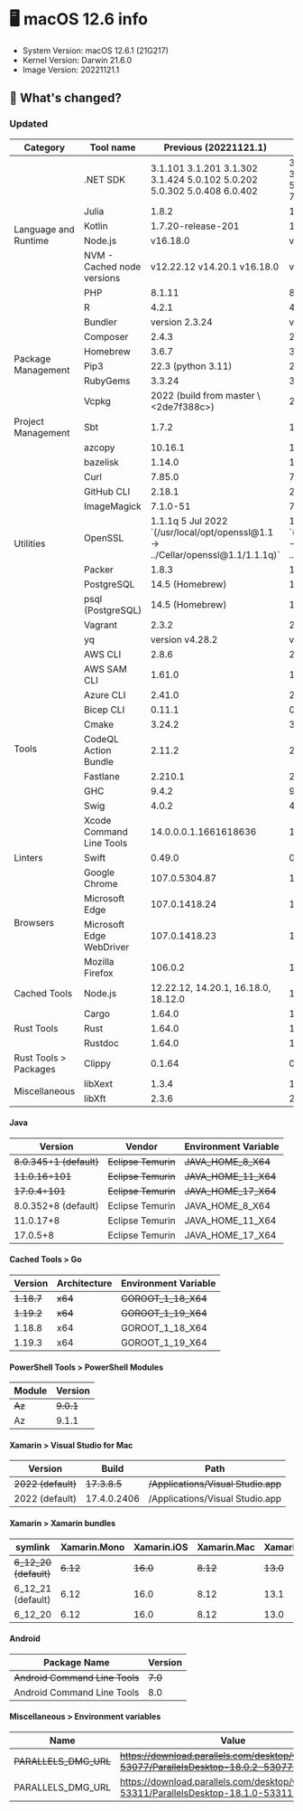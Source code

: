 # :desktop_computer: macOS 12.6 info
- System Version: macOS 12.6.1 (21G217)
- Kernel Version: Darwin 21.6.0
- Image Version: 20221121.1

## :mega: What's changed?
### Updated
<table>
  <thead>
    <th>Category</th>
    <th>Tool name</th>
    <th>Previous (20221121.1)</th>
    <th>Current (20221121.1)</th>
  </thead>
  <tbody>
    <tr>
      <td rowspan=7>Language and Runtime</td>
      <td>.NET SDK</td>
      <td>3.1.101 3.1.201 3.1.302 3.1.424 5.0.102 5.0.202 5.0.302 5.0.408 6.0.402</td>
      <td>3.1.101 3.1.201 3.1.302 3.1.425 5.0.102 5.0.202 5.0.302 5.0.408 6.0.403 7.0.100</td>
    </tr>
    <tr>
      <td>Julia</td>
      <td>1.8.2</td>
      <td>1.8.3</td>
    </tr>
    <tr>
      <td>Kotlin</td>
      <td>1.7.20-release-201</td>
      <td>1.7.21-release-272</td>
    </tr>
    <tr>
      <td>Node.js</td>
      <td>v16.18.0</td>
      <td>v16.18.1</td>
    </tr>
    <tr>
      <td>NVM - Cached node versions</td>
      <td>v12.22.12 v14.20.1 v16.18.0</td>
      <td>v14.21.1 v16.18.1 v18.12.1</td>
    </tr>
    <tr>
      <td>PHP</td>
      <td>8.1.11</td>
      <td>8.1.12</td>
    </tr>
    <tr>
      <td>R</td>
      <td>4.2.1</td>
      <td>4.2.2</td>
    </tr>
    <tr>
      <td rowspan=6>Package Management</td>
      <td>Bundler</td>
      <td>version 2.3.24</td>
      <td>version 2.3.26</td>
    </tr>
    <tr>
      <td>Composer</td>
      <td>2.4.3</td>
      <td>2.4.4</td>
    </tr>
    <tr>
      <td>Homebrew</td>
      <td>3.6.7</td>
      <td>3.6.12</td>
    </tr>
    <tr>
      <td>Pip3</td>
      <td>22.3 (python 3.11)</td>
      <td>22.3.1 (python 3.11)</td>
    </tr>
    <tr>
      <td>RubyGems</td>
      <td>3.3.24</td>
      <td>3.3.26</td>
    </tr>
    <tr>
      <td>Vcpkg</td>
      <td>2022 (build from master \<2de7f388c>)</td>
      <td>2022 (build from master \<e819a7d0a>)</td>
    </tr>
    <tr>
      <td rowspan=1>Project Management</td>
      <td>Sbt</td>
      <td>1.7.2</td>
      <td>1.8.0</td>
    </tr>
    <tr>
      <td rowspan=11>Utilities</td>
      <td>azcopy</td>
      <td>10.16.1</td>
      <td>10.16.2</td>
    </tr>
    <tr>
      <td>bazelisk</td>
      <td>1.14.0</td>
      <td>1.15.0</td>
    </tr>
    <tr>
      <td>Curl</td>
      <td>7.85.0</td>
      <td>7.86.0</td>
    </tr>
    <tr>
      <td>GitHub CLI</td>
      <td>2.18.1</td>
      <td>2.20.2</td>
    </tr>
    <tr>
      <td>ImageMagick</td>
      <td>7.1.0-51</td>
      <td>7.1.0-52</td>
    </tr>
    <tr>
      <td>OpenSSL</td>
      <td>1.1.1q  5 Jul 2022 `(/usr/local/opt/openssl@1.1 -> ../Cellar/openssl@1.1/1.1.1q)`</td>
      <td>1.1.1s  1 Nov 2022 `(/usr/local/opt/openssl@1.1 -> ../Cellar/openssl@1.1/1.1.1s)`</td>
    </tr>
    <tr>
      <td>Packer</td>
      <td>1.8.3</td>
      <td>1.8.4</td>
    </tr>
    <tr>
      <td>PostgreSQL</td>
      <td>14.5 (Homebrew)</td>
      <td>14.6 (Homebrew)</td>
    </tr>
    <tr>
      <td>psql (PostgreSQL)</td>
      <td>14.5 (Homebrew)</td>
      <td>14.6 (Homebrew)</td>
    </tr>
    <tr>
      <td>Vagrant</td>
      <td>2.3.2</td>
      <td>2.3.3</td>
    </tr>
    <tr>
      <td>yq</td>
      <td>version v4.28.2</td>
      <td>version v4.30.4</td>
    </tr>
    <tr>
      <td rowspan=10>Tools</td>
      <td>AWS CLI</td>
      <td>2.8.6</td>
      <td>2.9.0</td>
    </tr>
    <tr>
      <td>AWS SAM CLI</td>
      <td>1.61.0</td>
      <td>1.65.0</td>
    </tr>
    <tr>
      <td>Azure CLI</td>
      <td>2.41.0</td>
      <td>2.42.0</td>
    </tr>
    <tr>
      <td>Bicep CLI</td>
      <td>0.11.1</td>
      <td>0.12.40</td>
    </tr>
    <tr>
      <td>Cmake</td>
      <td>3.24.2</td>
      <td>3.25.0</td>
    </tr>
    <tr>
      <td>CodeQL Action Bundle</td>
      <td>2.11.2</td>
      <td>2.11.3</td>
    </tr>
    <tr>
      <td>Fastlane</td>
      <td>2.210.1</td>
      <td>2.211.0</td>
    </tr>
    <tr>
      <td>GHC</td>
      <td>9.4.2</td>
      <td>9.4.3</td>
    </tr>
    <tr>
      <td>Swig</td>
      <td>4.0.2</td>
      <td>4.1.0</td>
    </tr>
    <tr>
      <td>Xcode Command Line Tools</td>
      <td>14.0.0.0.1.1661618636</td>
      <td>14.1.0.0.1.1666437224</td>
    </tr>
    <tr>
      <td rowspan=1>Linters</td>
      <td>Swift</td>
      <td>0.49.0</td>
      <td>0.50.0</td>
    </tr>
    <tr>
      <td rowspan=4>Browsers</td>
      <td>Google Chrome</td>
      <td>107.0.5304.87</td>
      <td>107.0.5304.110</td>
    </tr>
    <tr>
      <td>Microsoft Edge</td>
      <td>107.0.1418.24</td>
      <td>107.0.1418.52</td>
    </tr>
    <tr>
      <td>Microsoft Edge WebDriver</td>
      <td>107.0.1418.23</td>
      <td>107.0.1418.52</td>
    </tr>
    <tr>
      <td>Mozilla Firefox</td>
      <td>106.0.2</td>
      <td>107.0</td>
    </tr>
    <tr>
      <td rowspan=1>Cached Tools</td>
      <td>Node.js</td>
      <td>12.22.12, 14.20.1, 16.18.0, 18.12.0</td>
      <td>14.21.1, 16.18.1, 18.12.1</td>
    </tr>
    <tr>
      <td rowspan=3>Rust Tools</td>
      <td>Cargo</td>
      <td>1.64.0</td>
      <td>1.65.0</td>
    </tr>
    <tr>
      <td>Rust</td>
      <td>1.64.0</td>
      <td>1.65.0</td>
    </tr>
    <tr>
      <td>Rustdoc</td>
      <td>1.64.0</td>
      <td>1.65.0</td>
    </tr>
    <tr>
      <td rowspan=1>Rust Tools ><br> Packages</td>
      <td>Clippy</td>
      <td>0.1.64</td>
      <td>0.1.65</td>
    </tr>
    <tr>
      <td rowspan=2>Miscellaneous</td>
      <td>libXext</td>
      <td>1.3.4</td>
      <td>1.3.5</td>
    </tr>
    <tr>
      <td>libXft</td>
      <td>2.3.6</td>
      <td>2.3.7</td>
    </tr>
  </tbody>
</table>


#### Java
| Version                 | Vendor              | Environment Variable |
| ----------------------- | ------------------- | -------------------- |
| ~~8.0.345+1 (default)~~ | ~~Eclipse Temurin~~ | ~~JAVA_HOME_8_X64~~  |
| ~~11.0.16+101~~         | ~~Eclipse Temurin~~ | ~~JAVA_HOME_11_X64~~ |
| ~~17.0.4+101~~          | ~~Eclipse Temurin~~ | ~~JAVA_HOME_17_X64~~ |
| 8.0.352+8 (default)     | Eclipse Temurin     | JAVA_HOME_8_X64      |
| 11.0.17+8               | Eclipse Temurin     | JAVA_HOME_11_X64     |
| 17.0.5+8                | Eclipse Temurin     | JAVA_HOME_17_X64     |

#### Cached Tools > Go
| Version    | Architecture | Environment Variable |
| ---------- | ------------ | -------------------- |
| ~~1.18.7~~ | ~~x64~~      | ~~GOROOT_1_18_X64~~  |
| ~~1.19.2~~ | ~~x64~~      | ~~GOROOT_1_19_X64~~  |
| 1.18.8     | x64          | GOROOT_1_18_X64      |
| 1.19.3     | x64          | GOROOT_1_19_X64      |

#### PowerShell Tools > PowerShell Modules
| Module | Version   |
| ------ | --------- |
| ~~Az~~ | ~~9.0.1~~ |
| Az     | 9.1.1     |

#### Xamarin > Visual Studio for Mac
| Version            | Build        | Path                                |
| ------------------ | ------------ | ----------------------------------- |
| ~~2022 (default)~~ | ~~17.3.8.5~~ | ~~/Applications/Visual Studio.app~~ |
| 2022 (default)     | 17.4.0.2406  | /Applications/Visual Studio.app     |

#### Xamarin > Xamarin bundles
| symlink               | Xamarin.Mono | Xamarin.iOS | Xamarin.Mac | Xamarin.Android |
| --------------------- | ------------ | ----------- | ----------- | --------------- |
| ~~6_12_20 (default)~~ | ~~6.12~~     | ~~16.0~~    | ~~8.12~~    | ~~13.0~~        |
| 6_12_21 (default)     | 6.12         | 16.0        | 8.12        | 13.1            |
| 6_12_20               | 6.12         | 16.0        | 8.12        | 13.0            |

#### Android
| Package Name                   | Version |
| ------------------------------ | ------- |
| ~~Android Command Line Tools~~ | ~~7.0~~ |
| Android Command Line Tools     | 8.0     |

#### Miscellaneous > Environment variables
| Name                  | Value                                                                                         |
| --------------------- | --------------------------------------------------------------------------------------------- |
| ~~PARALLELS_DMG_URL~~ | ~~https://download.parallels.com/desktop/v18/18.0.2-53077/ParallelsDesktop-18.0.2-53077.dmg~~ |
| PARALLELS_DMG_URL     | https://download.parallels.com/desktop/v18/18.1.0-53311/ParallelsDesktop-18.1.0-53311.dmg     |

